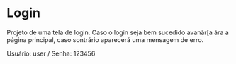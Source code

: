 # Login
Projeto de uma tela de login.
Caso o login seja bem sucedido avanãr[a ára a página principal, caso sontrário aparecerá uma mensagem de erro.

Usuário: user / Senha: 123456
